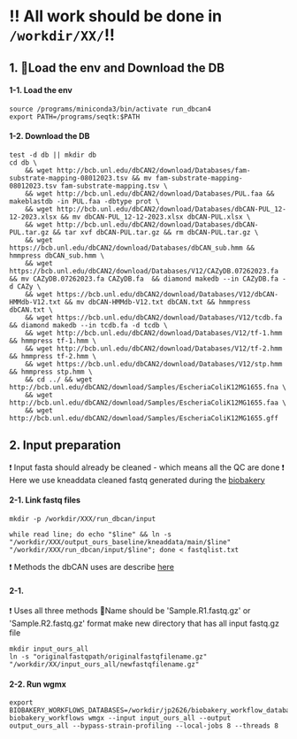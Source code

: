 # :bangbang: All work should be done in ```/workdir/XX/```:bangbang:
## 1. Load the env and Download the DB
#### 1-1. Load the env
```
source /programs/miniconda3/bin/activate run_dbcan4
export PATH=/programs/seqtk:$PATH
```
#### 1-2. Download the DB
```
test -d db || mkdir db
cd db \
    && wget http://bcb.unl.edu/dbCAN2/download/Databases/fam-substrate-mapping-08012023.tsv && mv fam-substrate-mapping-08012023.tsv fam-substrate-mapping.tsv \
    && wget http://bcb.unl.edu/dbCAN2/download/Databases/PUL.faa && makeblastdb -in PUL.faa -dbtype prot \
    && wget http://bcb.unl.edu/dbCAN2/download/Databases/dbCAN-PUL_12-12-2023.xlsx && mv dbCAN-PUL_12-12-2023.xlsx dbCAN-PUL.xlsx \
    && wget http://bcb.unl.edu/dbCAN2/download/Databases/dbCAN-PUL.tar.gz && tar xvf dbCAN-PUL.tar.gz && rm dbCAN-PUL.tar.gz \
    && wget https://bcb.unl.edu/dbCAN2/download/Databases/dbCAN_sub.hmm && hmmpress dbCAN_sub.hmm \
    && wget https://bcb.unl.edu/dbCAN2/download/Databases/V12/CAZyDB.07262023.fa && mv CAZyDB.07262023.fa CAZyDB.fa  && diamond makedb --in CAZyDB.fa -d CAZy \
    && wget https://bcb.unl.edu/dbCAN2/download/Databases/V12/dbCAN-HMMdb-V12.txt && mv dbCAN-HMMdb-V12.txt dbCAN.txt && hmmpress dbCAN.txt \
    && wget https://bcb.unl.edu/dbCAN2/download/Databases/V12/tcdb.fa && diamond makedb --in tcdb.fa -d tcdb \
    && wget http://bcb.unl.edu/dbCAN2/download/Databases/V12/tf-1.hmm && hmmpress tf-1.hmm \
    && wget http://bcb.unl.edu/dbCAN2/download/Databases/V12/tf-2.hmm && hmmpress tf-2.hmm \
    && wget https://bcb.unl.edu/dbCAN2/download/Databases/V12/stp.hmm && hmmpress stp.hmm \
    && cd ../ && wget http://bcb.unl.edu/dbCAN2/download/Samples/EscheriaColiK12MG1655.fna \
    && wget http://bcb.unl.edu/dbCAN2/download/Samples/EscheriaColiK12MG1655.faa \
    && wget http://bcb.unl.edu/dbCAN2/download/Samples/EscheriaColiK12MG1655.gff
```

## 2. Input preparation 
:heavy_exclamation_mark: Input fasta should already be cleaned - which means all the QC are done 
:heavy_exclamation_mark: Here we use kneaddata cleaned fastq generated during the [biobakery](https://github.com/parkjooyoung99/Poole-lab/tree/b844ccc705f5eb6c7e74c349d4c632eea06a478c/Biobakery_workflow)

#### 2-1. Link fastq files
```
mkdir -p /workdir/XXX/run_dbcan/input

while read line; do echo "$line" && ln -s "/workdir/XXX/output_ours_baseline/kneaddata/main/$line" "/workdir/XXX/run_dbcan/input/$line"; done < fastqlist.txt
```


:heavy_exclamation_mark: Methods the dbCAN uses are describe [here](https://dbcan.readthedocs.io/en/latest/user_guide/run_from_raw_reads.html)
#### 2-1. 
:heavy_exclamation_mark: Uses all three methods
:small_red_triangle_down:Name should be 'Sample.R1.fastq.gz' or 'Sample.R2.fastq.gz' format
make new directory that has all input fastq.gz file
```
mkdir input_ours_all
ln -s "originalfastqpath/originalfastqfilename.gz" "/workdir/XX/input_ours_all/newfastqfilename.gz"
```
#### 2-2. Run wgmx ####
```
export BIOBAKERY_WORKFLOWS_DATABASES=/workdir/jp2626/biobakery_workflow_databases
biobakery_workflows wmgx --input input_ours_all --output output_ours_all --bypass-strain-profiling --local-jobs 8 --threads 8
```



